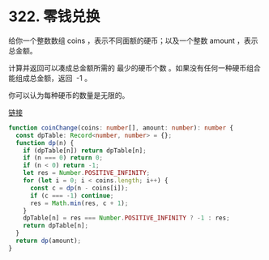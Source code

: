 # 322. 零钱兑换

给你一个整数数组 coins ，表示不同面额的硬币；以及一个整数 amount ，表示总金额。

计算并返回可以凑成总金额所需的 最少的硬币个数 。如果没有任何一种硬币组合能组成总金额，返回  -1 。

你可以认为每种硬币的数量是无限的。

[链接](https://leetcode-cn.com/problems/coin-change)

```ts
function coinChange(coins: number[], amount: number): number {
  const dpTable: Record<number, number> = {};
  function dp(n) {
    if (dpTable[n]) return dpTable[n];
    if (n === 0) return 0;
    if (n < 0) return -1;
    let res = Number.POSITIVE_INFINITY;
    for (let i = 0; i < coins.length; i++) {
      const c = dp(n - coins[i]);
      if (c === -1) continue;
      res = Math.min(res, c + 1);
    }
    dpTable[n] = res === Number.POSITIVE_INFINITY ? -1 : res;
    return dpTable[n];
  }
  return dp(amount);
}
```
